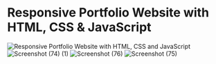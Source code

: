 # Responsive Portfolio Website with HTML, CSS & JavaScript

![Responsive Portfolio Website with HTML, CSS and JavaScript]( https://nazir-hussain.github.io/Responsive-Portffolio/ "Responsive Portfolio Website with HTML, CSS and JavaScript")
![Screenshot (74) (1)](https://user-images.githubusercontent.com/56648155/140985310-77564b6a-404c-4250-a11f-5cfe3fd49993.png)
![Screenshot (76)](https://user-images.githubusercontent.com/56648155/140985354-bb6f338b-e71a-4b7f-90a0-8acec4bd0b7a.png)
![Screenshot (75)](https://user-images.githubusercontent.com/56648155/140985376-7a9799cb-4f6f-4dc7-b4d8-121beadd347a.png)
